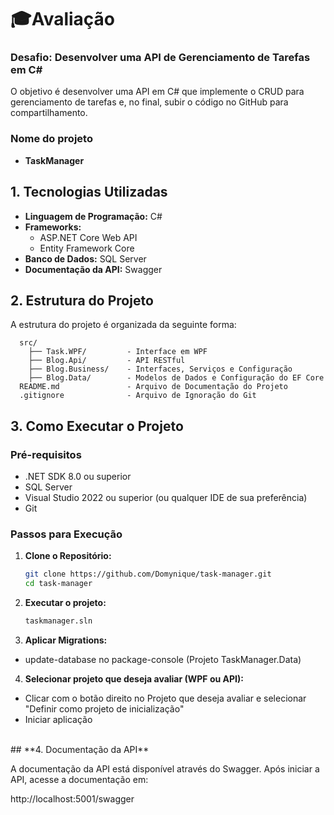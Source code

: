 # 🎓**Avaliação**

### **Desafio: Desenvolver uma API de Gerenciamento de Tarefas em C#**

O objetivo é desenvolver uma API em C# que implemente o CRUD para gerenciamento de tarefas e, no final, subir o código no GitHub para compartilhamento.

### **Nome do projeto**
- **TaskManager**

## **1. Tecnologias Utilizadas**

- **Linguagem de Programação:** C#
- **Frameworks:**
  - ASP.NET Core Web API
  - Entity Framework Core
- **Banco de Dados:** SQL Server
- **Documentação da API:** Swagger

## **2. Estrutura do Projeto**

A estrutura do projeto é organizada da seguinte forma:

```
  src/
    ├── Task.WPF/         - Interface em WPF 
    ├── Blog.Api/         - API RESTful
    ├── Blog.Business/    - Interfaces, Serviços e Configuração 
    ├── Blog.Data/        - Modelos de Dados e Configuração do EF Core
  README.md               - Arquivo de Documentação do Projeto
  .gitignore              - Arquivo de Ignoração do Git
```

## **3. Como Executar o Projeto**

### **Pré-requisitos**

- .NET SDK 8.0 ou superior
- SQL Server
- Visual Studio 2022 ou superior (ou qualquer IDE de sua preferência)
- Git

### **Passos para Execução**

1. **Clone o Repositório:**
   
   ```bash
   git clone https://github.com/Domynique/task-manager.git
   cd task-manager
   ```

2. **Executar o projeto:**
   
   ```bash
   taskmanager.sln
   ```

3. **Aplicar Migrations:**

- update-database no package-console (Projeto TaskManager.Data)   

4. **Selecionar projeto que deseja avaliar (WPF ou API):**

- Clicar com o botão direito no Projeto que deseja avaliar e selecionar "Definir como projeto de inicialização"
- Iniciar aplicação

<br />
## **4. Documentação da API**

A documentação da API está disponível através do Swagger. Após iniciar a API, acesse a documentação em:

http://localhost:5001/swagger





